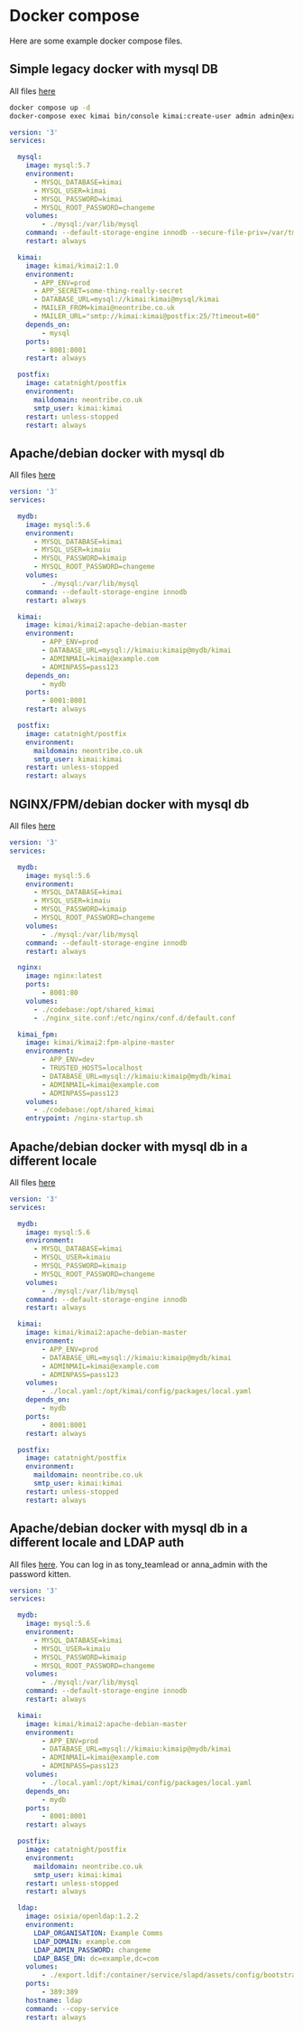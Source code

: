 # Docker compose

Here are some example docker compose files.

## Simple legacy docker with mysql DB

All files [here](https://github.com/tobybatch/kimai2/tree/master/docker-compose/legacy)

```bash
docker compose up -d
docker-compose exec kimai bin/console kimai:create-user admin admin@example.com ROLE_SUPER_ADMIN admin
```

```yaml
version: '3'
services:

  mysql:
    image: mysql:5.7
    environment:
      - MYSQL_DATABASE=kimai
      - MYSQL_USER=kimai
      - MYSQL_PASSWORD=kimai
      - MYSQL_ROOT_PASSWORD=changeme
    volumes:
        - ./mysql:/var/lib/mysql
    command: --default-storage-engine innodb --secure-file-priv=/var/tmp/
    restart: always

  kimai:
    image: kimai/kimai2:1.0
    environment:
      - APP_ENV=prod
      - APP_SECRET=some-thing-really-secret
      - DATABASE_URL=mysql://kimai:kimai@mysql/kimai
      - MAILER_FROM=kimai@neontribe.co.uk
      - MAILER_URL="smtp://kimai:kimai@postfix:25/?timeout=60"
    depends_on:
        - mysql
    ports:
        - 8001:8001
    restart: always

  postfix:
    image: catatnight/postfix
    environment:
      maildomain: neontribe.co.uk
      smtp_user: kimai:kimai
    restart: unless-stopped
    restart: always
```

## Apache/debian docker with mysql db

All files [here](https://github.com/tobybatch/kimai2/tree/master/docker-compose/apache-debian)

```yaml
version: '3'
services:

  mydb:
    image: mysql:5.6
    environment:
      - MYSQL_DATABASE=kimai
      - MYSQL_USER=kimaiu
      - MYSQL_PASSWORD=kimaip
      - MYSQL_ROOT_PASSWORD=changeme
    volumes:
        - ./mysql:/var/lib/mysql
    command: --default-storage-engine innodb
    restart: always

  kimai:
    image: kimai/kimai2:apache-debian-master
    environment:
        - APP_ENV=prod
        - DATABASE_URL=mysql://kimaiu:kimaip@mydb/kimai
        - ADMINMAIL=kimai@example.com
        - ADMINPASS=pass123
    depends_on:
        - mydb
    ports:
        - 8001:8001
    restart: always

  postfix:
    image: catatnight/postfix
    environment:
      maildomain: neontribe.co.uk
      smtp_user: kimai:kimai
    restart: unless-stopped
    restart: always

```

## NGINX/FPM/debian docker with mysql db

All files [here](https://github.com/tobybatch/kimai2/tree/master/docker-compose/nginx)

```yaml
version: '3'
services:

  mydb:
    image: mysql:5.6
    environment:
      - MYSQL_DATABASE=kimai
      - MYSQL_USER=kimaiu
      - MYSQL_PASSWORD=kimaip
      - MYSQL_ROOT_PASSWORD=changeme
    volumes:
        - ./mysql:/var/lib/mysql
    command: --default-storage-engine innodb
    restart: always

  nginx:
    image: nginx:latest
    ports:
        - 8001:80
    volumes:
      - ./codebase:/opt/shared_kimai
      - ./nginx_site.conf:/etc/nginx/conf.d/default.conf

  kimai_fpm:
    image: kimai/kimai2:fpm-alpine-master
    environment:
        - APP_ENV=dev
        - TRUSTED_HOSTS=localhost
        - DATABASE_URL=mysql://kimaiu:kimaip@mydb/kimai
        - ADMINMAIL=kimai@example.com
        - ADMINPASS=pass123
    volumes:
      - ./codebase:/opt/shared_kimai
    entrypoint: /nginx-startup.sh
```

## Apache/debian docker with mysql db in a different locale

All files [here](https://github.com/tobybatch/kimai2/tree/master/docker-compose/apache-debian-uk)

```yaml
version: '3'
services:

  mydb:
    image: mysql:5.6
    environment:
      - MYSQL_DATABASE=kimai
      - MYSQL_USER=kimaiu
      - MYSQL_PASSWORD=kimaip
      - MYSQL_ROOT_PASSWORD=changeme
    volumes:
        - ./mysql:/var/lib/mysql
    command: --default-storage-engine innodb
    restart: always

  kimai:
    image: kimai/kimai2:apache-debian-master
    environment:
        - APP_ENV=prod
        - DATABASE_URL=mysql://kimaiu:kimaip@mydb/kimai
        - ADMINMAIL=kimai@example.com
        - ADMINPASS=pass123
    volumes:
        - ./local.yaml:/opt/kimai/config/packages/local.yaml
    depends_on:
        - mydb
    ports:
        - 8001:8001
    restart: always

  postfix:
    image: catatnight/postfix
    environment:
      maildomain: neontribe.co.uk
      smtp_user: kimai:kimai
    restart: unless-stopped
    restart: always
```

## Apache/debian docker with mysql db in a different locale and LDAP auth

All files [here](https://github.com/tobybatch/kimai2/tree/master/docker-compose/apache-debian-uk-ldap).  You can log in as tony_teamlead or anna_admin with the password kitten.

```yaml
version: '3'
services:

  mydb:
    image: mysql:5.6
    environment:
      - MYSQL_DATABASE=kimai
      - MYSQL_USER=kimaiu
      - MYSQL_PASSWORD=kimaip
      - MYSQL_ROOT_PASSWORD=changeme
    volumes:
        - ./mysql:/var/lib/mysql
    command: --default-storage-engine innodb
    restart: always

  kimai:
    image: kimai/kimai2:apache-debian-master
    environment:
        - APP_ENV=prod
        - DATABASE_URL=mysql://kimaiu:kimaip@mydb/kimai
        - ADMINMAIL=kimai@example.com
        - ADMINPASS=pass123
    volumes:
        - ./local.yaml:/opt/kimai/config/packages/local.yaml
    depends_on:
        - mydb
    ports:
        - 8001:8001
    restart: always

  postfix:
    image: catatnight/postfix
    environment:
      maildomain: neontribe.co.uk
      smtp_user: kimai:kimai
    restart: unless-stopped
    restart: always

  ldap:
    image: osixia/openldap:1.2.2
    environment:
      LDAP_ORGANISATION: Example Comms
      LDAP_DOMAIN: example.com
      LDAP_ADMIN_PASSWORD: changeme
      LDAP_BASE_DN: dc=example,dc=com
    volumes:
        - ./export.ldif:/container/service/slapd/assets/config/bootstrap/ldif/50-bootstrap.ldif
    ports:
        - 389:389
    hostname: ldap
    command: --copy-service
    restart: always

```
